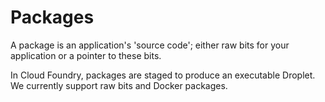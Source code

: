 # Packages

A package is an application's 'source code'; either raw bits for your application or a pointer to these bits.

In Cloud Foundry, packages are staged to produce an executable Droplet. We currently support raw bits and Docker packages.


